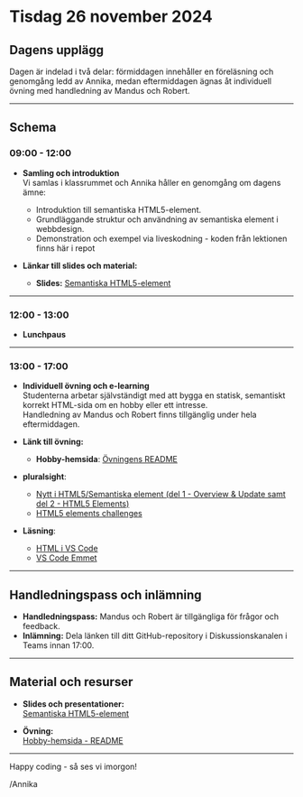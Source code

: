 # **Tisdag 26 november 2024**

## **Dagens upplägg**
Dagen är indelad i två delar: förmiddagen innehåller en föreläsning och genomgång ledd av Annika, medan eftermiddagen ägnas åt individuell övning med handledning av Mandus och Robert. 

---

## **Schema**
### **09:00 - 12:00**
- **Samling och introduktion**  
  Vi samlas i klassrummet och Annika håller en genomgång om dagens ämne:
  - Introduktion till semantiska HTML5-element.
  - Grundläggande struktur och användning av semantiska element i webbdesign.  
  - Demonstration och exempel via liveskodning - koden från lektionen finns här i repot

- **Länkar till slides och material:**  
  - **Slides:** [Semantiska HTML5-element](https://docs.google.com/presentation/d/16vpZzGOtxvnCnzxhiaQdw9CLjBGFW8laZAAIyTSuUG4/edit#slide=id.g5fe1b02d90_0_5)

---

### **12:00 - 13:00**
- **Lunchpaus**

---

### **13:00 - 17:00**
- **Individuell övning och e-learning**  
  Studenterna arbetar självständigt med att bygga en statisk, semantiskt korrekt HTML-sida om en hobby eller ett intresse.  
  Handledning av Mandus och Robert finns tillgänglig under hela eftermiddagen.

- **Länk till övning:**  
  - **Hobby-hemsida**: [Övningens README](https://github.com/Lexicon-frontend-2024-2025/hobby-html--vning/blob/main/README.md)
- **pluralsight**:
  - [Nytt i HTML5/Semantiska element (del 1 - Overview & Update samt del 2 - HTML5 Elements)](https://app.pluralsight.com/library/courses/html-5-css-3-overview-tag-attribute-selector-additions/table-of-contents)
  - [HTML5 elements challenges](https://app.pluralsight.com/ilx/video-courses/fac15700-fb03-4c72-b291-efdb54933a8e/4587d9b6-badd-43dd-87a2-2b04df9258f6/9cf34da2-a2b0-4c61-8136-5edc75928667)
- **Läsning**:
  - [HTML i VS Code](https://code.visualstudio.com/Docs/languages/html)
  - [VS Code Emmet](https://code.visualstudio.com/docs/editor/emmet)

---

## **Handledningspass och inlämning**
- **Handledningspass:** Mandus och Robert är tillgängliga för frågor och feedback.
- **Inlämning:** Dela länken till ditt GitHub-repository i Diskussionskanalen i Teams innan 17:00.

---

## **Material och resurser**
- **Slides och presentationer:**  
  [Semantiska HTML5-element](https://docs.google.com/presentation/d/16vpZzGOtxvnCnzxhiaQdw9CLjBGFW8laZAAIyTSuUG4/edit#slide=id.g5fe1b02d90_0_5)  

- **Övning:**  
  [Hobby-hemsida - README](https://github.com/Lexicon-frontend-2024-2025/hobby-html--vning/blob/main/README.md)

---

Happy coding - så ses vi imorgon!

/Annika
